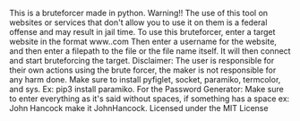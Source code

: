 This is a bruteforcer made in python.
Warning!! The use of this tool on websites or services that don't allow you to use it on them is a federal offense and may result in jail time.
To use this bruteforcer, enter a target website in the format www.<target>.com
Then enter a username for the website, and then enter a filepath to the file or the file name itself.
It will then connect and start bruteforcing the target.
Disclaimer: The user is responsible for their own actions using the brute forcer, the maker is not responsible for any harm done.
Make sure to install pyfiglet, socket, paramiko, termcolor, and sys. Ex: pip3 install paramiko.
For the Password Generator: 
Make sure to enter everything as it's said without spaces, if something has a space ex: John Hancock make it JohnHancock. 
Licensed under the MIT License

